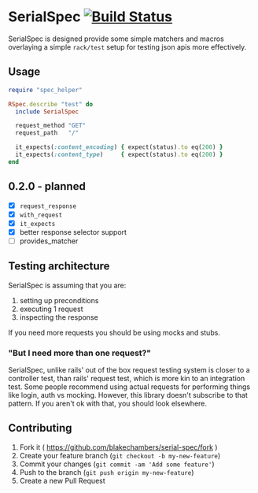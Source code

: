 # SerialSpec [![Build Status](https://travis-ci.org/blakechambers/serial-spec.svg?branch=master)](https://travis-ci.org/blakechambers/serial-spec)

SerialSpec is designed provide some simple matchers and macros overlaying a simple `rack/test` setup for testing json apis more effectively.

## Usage

```ruby
require "spec_helper"

RSpec.describe "test" do
  include SerialSpec

  request_method "GET"
  request_path   "/"

  it_expects(:content_encoding) { expect(status).to eq(200) }
  it_expects(:content_type)     { expect(status).to eq(200) }
end
```

## 0.2.0 - planned

- [x] `request_response`
- [x] `with_request`
- [x] `it_expects`
- [x] better response selector support
- [ ] provides_matcher

## Testing architecture

SerialSpec is assuming that you are:

1. setting up preconditions
2. executing 1 request
3. inspecting the response

If you need more requests you should be using mocks and stubs.

### "But I need more than one request?"

SerialSpec, unlike rails' out of the box request testing system is closer to a controller test, than rails' request test, which is more kin to an integration test.  Some people recommend using actual requests for performing things like login, auth vs mocking.  However, this library doesn't subscribe to that pattern.  If you aren't ok with that, you should look elsewhere.

## Contributing

1. Fork it ( https://github.com/blakechambers/serial-spec/fork )
2. Create your feature branch (`git checkout -b my-new-feature`)
3. Commit your changes (`git commit -am 'Add some feature'`)
4. Push to the branch (`git push origin my-new-feature`)
5. Create a new Pull Request
